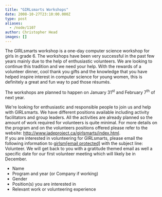 ```yaml
---
title: "GIRLsmarts Workshops"
date: 2008-10-27T23:10:00.000Z
type: post
aliases:
  - /node/1107
author: Christopher Head
images: []
---
```


<div class="field field-name-body field-type-text-with-summary field-label-hidden"><div class="field-items"><div class="field-item even"><p>The GIRLsmarts workshop is a one-day computer science workshop for girls in grade 6. The workshops have been very successful in the past few years mainly due to the help of enthusiastic volunteers. We are looking to continue this tradition and we need your help. With the rewards of a volunteer dinner, cool thank you gifts and the knowledge that you have helped inspire interest in computer science for young women, this is definitely a great and fun way to pad those r&#xE9;sum&#xE9;s. </p>
<p>The workshops are planned to happen on January 31<sup>st</sup> and February 7<sup>th</sup> of next year.</p>
<p>We&apos;re looking for enthusiastic and responsible people to join us and help with GIRLsmarts. We have different positions available including activity facilitators and group leaders. All the activities are already planned so the amount of work required for volunteers is quite minimal. For more details on the program and on the volunteers positions offered please refer to the website: <a href="http://www.jadeproject.ca/girlsmarts/index.html">http://www.jadeproject.ca/girlsmarts/index.html</a>.<br>
If you are interested in volunteering for GIRLsmarts, please email the following information to <a href="/cdn-cgi/l/email-protection#305759425c435d514244437053431e4552531e5351">girlsm<span class="__cf_email__" data-cfemail="8eeffcfafdceedfda0fbeceda0edef">[email&#xA0;protected]</span></a> with the subject line: Volunteer. We will get back to you with a gratitude themed email as well a specific date for our first volunteer meeting which will likely be in December.</p>
<ul>
<li>Name</li>
<li>Program and year (or Company if working)</li>
<li>Gender</li>
<li>Position(s) you are interested in</li>
<li>Relevant work or volunteering experience</li>
</ul>
</div></div></div>    <footer>
          </footer>
